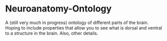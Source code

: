# Neuroanatomy-Ontology
A (still very much in progress) ontology of different parts of the brain. Hoping to include properties that allow you to see what is dorsal and ventral to a structure in the brain. Also, other details.
